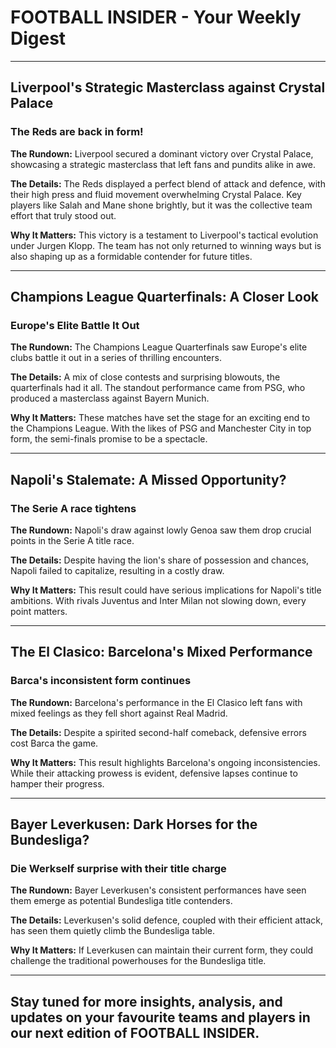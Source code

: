 # FOOTBALL INSIDER - Your Weekly Digest

---

## Liverpool's Strategic Masterclass against Crystal Palace

### The Reds are back in form!

**The Rundown:** Liverpool secured a dominant victory over Crystal Palace, showcasing a strategic masterclass that left fans and pundits alike in awe.

**The Details:** The Reds displayed a perfect blend of attack and defence, with their high press and fluid movement overwhelming Crystal Palace. Key players like Salah and Mane shone brightly, but it was the collective team effort that truly stood out.

**Why It Matters:** This victory is a testament to Liverpool's tactical evolution under Jurgen Klopp. The team has not only returned to winning ways but is also shaping up as a formidable contender for future titles.

---

## Champions League Quarterfinals: A Closer Look

### Europe's Elite Battle It Out

**The Rundown:** The Champions League Quarterfinals saw Europe's elite clubs battle it out in a series of thrilling encounters.

**The Details:** A mix of close contests and surprising blowouts, the quarterfinals had it all. The standout performance came from PSG, who produced a masterclass against Bayern Munich.

**Why It Matters:** These matches have set the stage for an exciting end to the Champions League. With the likes of PSG and Manchester City in top form, the semi-finals promise to be a spectacle.

---

## Napoli's Stalemate: A Missed Opportunity?

### The Serie A race tightens

**The Rundown:** Napoli's draw against lowly Genoa saw them drop crucial points in the Serie A title race.

**The Details:** Despite having the lion's share of possession and chances, Napoli failed to capitalize, resulting in a costly draw.

**Why It Matters:** This result could have serious implications for Napoli's title ambitions. With rivals Juventus and Inter Milan not slowing down, every point matters.

---

## The El Clasico: Barcelona's Mixed Performance

### Barca's inconsistent form continues

**The Rundown:** Barcelona's performance in the El Clasico left fans with mixed feelings as they fell short against Real Madrid.

**The Details:** Despite a spirited second-half comeback, defensive errors cost Barca the game.

**Why It Matters:** This result highlights Barcelona's ongoing inconsistencies. While their attacking prowess is evident, defensive lapses continue to hamper their progress.

---

## Bayer Leverkusen: Dark Horses for the Bundesliga?

### Die Werkself surprise with their title charge

**The Rundown:** Bayer Leverkusen's consistent performances have seen them emerge as potential Bundesliga title contenders.

**The Details:** Leverkusen's solid defence, coupled with their efficient attack, has seen them quietly climb the Bundesliga table.

**Why It Matters:** If Leverkusen can maintain their current form, they could challenge the traditional powerhouses for the Bundesliga title.

---

## Stay tuned for more insights, analysis, and updates on your favourite teams and players in our next edition of **FOOTBALL INSIDER**.
